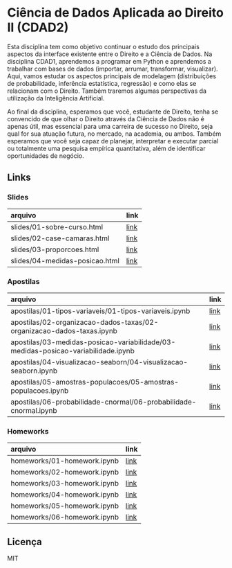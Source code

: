 
# Ciência de Dados Aplicada ao Direito II (CDAD2)

<!-- README.md is generated from README.Rmd. Please edit that file -->

Esta disciplina tem como objetivo continuar o estudo dos principais
aspectos da interface existente entre o Direito e a Ciência de Dados. Na
disciplina CDAD1, aprendemos a programar em Python e aprendemos a
trabalhar com bases de dados (importar, arrumar, transformar,
visualizar). Aqui, vamos estudar os aspectos principais de modelagem
(distribuições de probabilidade, inferência estatística, regressão) e
como elas se relacionam com o Direito. Também traremos algumas
perspectivas da utilização da Inteligência Artificial.

Ao final da disciplina, esperamos que você, estudante de Direito, tenha
se convencido de que olhar o Direito através da Ciência de Dados não é
apenas útil, mas essencial para uma carreira de sucesso no Direito, seja
qual for sua atuação futura, no mercado, na academia, ou ambos. Também
esperamos que você seja capaz de planejar, interpretar e executar
parcial ou totalmente uma pesquisa empírica quantitativa, além de
identificar oportunidades de negócio.

## Links

### Slides

| arquivo                        | link                                                                          |
|:-------------------------------|:------------------------------------------------------------------------------|
| slides/01-sobre-curso.html     | [link](https://jtrecenti.github.io/main-cdad2/slides/01-sobre-curso.html)     |
| slides/02-case-camaras.html    | [link](https://jtrecenti.github.io/main-cdad2/slides/02-case-camaras.html)    |
| slides/03-proporcoes.html      | [link](https://jtrecenti.github.io/main-cdad2/slides/03-proporcoes.html)      |
| slides/04-medidas-posicao.html | [link](https://jtrecenti.github.io/main-cdad2/slides/04-medidas-posicao.html) |

### Apostilas

| arquivo                                                                           | link                                                                                                                                        |
|:----------------------------------------------------------------------------------|:--------------------------------------------------------------------------------------------------------------------------------------------|
| apostilas/01-tipos-variaveis/01-tipos-variaveis.ipynb                             | [link](https://github.com/jtrecenti/main-cdad2/tree/main/apostilas/01-tipos-variaveis/01-tipos-variaveis.ipynb)                             |
| apostilas/02-organizacao-dados-taxas/02-organizacao-dados-taxas.ipynb             | [link](https://github.com/jtrecenti/main-cdad2/tree/main/apostilas/02-organizacao-dados-taxas/02-organizacao-dados-taxas.ipynb)             |
| apostilas/03-medidas-posicao-variabilidade/03-medidas-posicao-variabilidade.ipynb | [link](https://github.com/jtrecenti/main-cdad2/tree/main/apostilas/03-medidas-posicao-variabilidade/03-medidas-posicao-variabilidade.ipynb) |
| apostilas/04-visualizacao-seaborn/04-visualizacao-seaborn.ipynb                   | [link](https://github.com/jtrecenti/main-cdad2/tree/main/apostilas/04-visualizacao-seaborn/04-visualizacao-seaborn.ipynb)                   |
| apostilas/05-amostras-populacoes/05-amostras-populacoes.ipynb                     | [link](https://github.com/jtrecenti/main-cdad2/tree/main/apostilas/05-amostras-populacoes/05-amostras-populacoes.ipynb)                     |
| apostilas/06-probabilidade-cnormal/06-probabilidade-cnormal.ipynb                 | [link](https://github.com/jtrecenti/main-cdad2/tree/main/apostilas/06-probabilidade-cnormal/06-probabilidade-cnormal.ipynb)                 |

### Homeworks

| arquivo                     | link                                                                                  |
|:----------------------------|:--------------------------------------------------------------------------------------|
| homeworks/01-homework.ipynb | [link](https://github.com/jtrecenti/main-cdad2/tree/main/homeworks/01-homework.ipynb) |
| homeworks/02-homework.ipynb | [link](https://github.com/jtrecenti/main-cdad2/tree/main/homeworks/02-homework.ipynb) |
| homeworks/03-homework.ipynb | [link](https://github.com/jtrecenti/main-cdad2/tree/main/homeworks/03-homework.ipynb) |
| homeworks/04-homework.ipynb | [link](https://github.com/jtrecenti/main-cdad2/tree/main/homeworks/04-homework.ipynb) |
| homeworks/05-homework.ipynb | [link](https://github.com/jtrecenti/main-cdad2/tree/main/homeworks/05-homework.ipynb) |
| homeworks/06-homework.ipynb | [link](https://github.com/jtrecenti/main-cdad2/tree/main/homeworks/06-homework.ipynb) |

## Licença

MIT
